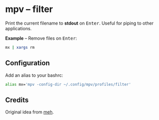 # mpv – filter

Print the current filename to **stdout** on <kbd>Enter</kbd>.
Useful for piping to other applications.

**Example** – Remove files on <kbd>Enter</kbd>:

``` sh
mx | xargs rm
```

## Configuration

Add an alias to your bashrc:

``` bash
alias mx='mpv -config-dir ~/.config/mpv/profiles/filter'
```

## Credits

Original idea from [meh].

[meh]: https://johnhawthorn.com/meh/

